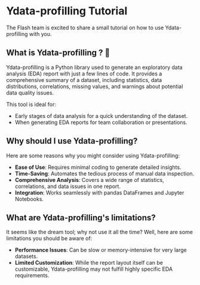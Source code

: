 # Ydata-profilling Tutorial

The Flash team is excited to share a small tutorial on how to use Ydata-profilling with you.

## What is Ydata-profilling ? 🤔

Ydata-profilling is a Python library used to generate an exploratory data analysis (EDA) report with just a few lines of code.
It provides a comprehensive summary of a dataset, including statistics, data distributions, correlations, missing values, and warnings about potential data quality issues.

This tool is ideal for:

- Early stages of data analysis for a quick understanding of the dataset.
- When generating EDA reports for team collaboration or presentations.

## Why should I use Ydata-profilling?

Here are some reasons why you might consider using Ydata-profilling:

- **Ease of Use**: Requires minimal coding to generate detailed insights.
- **Time-Saving**: Automates the tedious process of manual data inspection.
- **Comprehensive Analysis**: Covers a wide range of statistics, correlations, and data issues in one report.
- **Integration**: Works seamlessly with pandas DataFrames and Jupyter Notebooks.

## What are Ydata-profilling's limitations?

It seems like the dream tool; why not use it all the time? Well, here are some limitations you should be aware of:
- **Performance Issues**: Can be slow or memory-intensive for very large datasets.
- **Limited Customization**: While the report layout itself can be customizable, Ydata-profilling may not fulfill highly specific EDA requirements.
